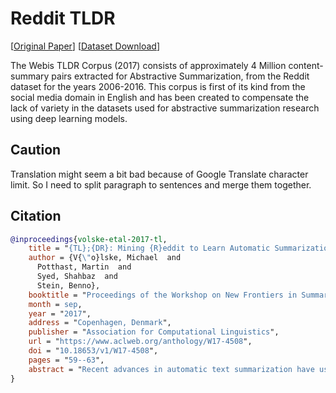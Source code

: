# Reddit TLDR

[[Original Paper](https://www.aclweb.org/anthology/W17-4508/)] [[Dataset Download](https://storage.depia.wiki/reddit-tldr.jsonl.zst)]

The Webis TLDR Corpus (2017) consists of approximately 4 Million content-summary pairs extracted for Abstractive Summarization, from the Reddit dataset for the years 2006-2016. This corpus is first of its kind from the social media domain in English and has been created to compensate the lack of variety in the datasets used for abstractive summarization research using deep learning models.

## Caution

Translation might seem a bit bad because of Google Translate character limit. So I need to split paragraph to sentences and merge them together.

## Citation

```bibtex
@inproceedings{volske-etal-2017-tl,
    title = "{TL};{DR}: Mining {R}eddit to Learn Automatic Summarization",
    author = {V{\"o}lske, Michael  and
      Potthast, Martin  and
      Syed, Shahbaz  and
      Stein, Benno},
    booktitle = "Proceedings of the Workshop on New Frontiers in Summarization",
    month = sep,
    year = "2017",
    address = "Copenhagen, Denmark",
    publisher = "Association for Computational Linguistics",
    url = "https://www.aclweb.org/anthology/W17-4508",
    doi = "10.18653/v1/W17-4508",
    pages = "59--63",
    abstract = "Recent advances in automatic text summarization have used deep neural networks to generate high-quality abstractive summaries, but the performance of these models strongly depends on large amounts of suitable training data. We propose a new method for mining social media for author-provided summaries, taking advantage of the common practice of appending a {``}TL;DR{''} to long posts. A case study using a large Reddit crawl yields the Webis-TLDR-17 dataset, complementing existing corpora primarily from the news genre. Our technique is likely applicable to other social media sites and general web crawls.",
}
```
